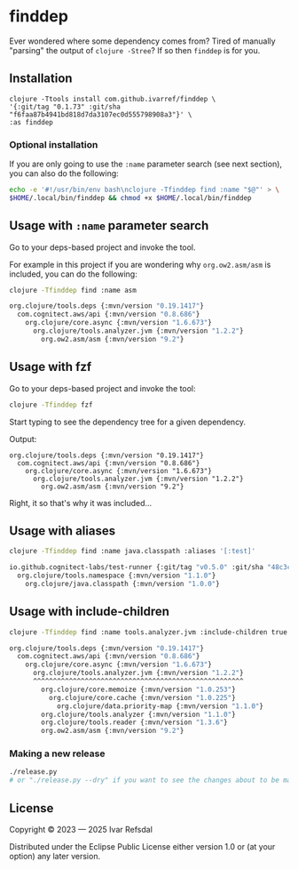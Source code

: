 # finddep

Ever wondered where some dependency comes from?
Tired of manually "parsing" the output of `clojure -Stree`?
If so then `finddep` is for you.

## Installation

```
clojure -Ttools install com.github.ivarref/finddep \
'{:git/tag "0.1.73" :git/sha "f6faa87b4941bd818d7da3107ec0d555798908a3"}' \
:as finddep
```

### Optional installation

If you are only going to use the `:name` parameter search (see next section), you can
also do the following:

```bash
echo -e '#!/usr/bin/env bash\nclojure -Tfinddep find :name "$@"' > \
$HOME/.local/bin/finddep && chmod +x $HOME/.local/bin/finddep
```

## Usage with `:name` parameter search

Go to your deps-based project and invoke the tool.

For example in this project if you are wondering why `org.ow2.asm/asm` is included, you can
do the following:

```bash
clojure -Tfinddep find :name asm

org.clojure/tools.deps {:mvn/version "0.19.1417"}
  com.cognitect.aws/api {:mvn/version "0.8.686"}
    org.clojure/core.async {:mvn/version "1.6.673"}
      org.clojure/tools.analyzer.jvm {:mvn/version "1.2.2"}
        org.ow2.asm/asm {:mvn/version "9.2"}
```

## Usage with fzf

Go to your deps-based project and invoke the tool:

```bash
clojure -Tfinddep fzf
```

Start typing to see the dependency tree for a given dependency.

Output:

```
org.clojure/tools.deps {:mvn/version "0.19.1417"}
  com.cognitect.aws/api {:mvn/version "0.8.686"}
    org.clojure/core.async {:mvn/version "1.6.673"}
      org.clojure/tools.analyzer.jvm {:mvn/version "1.2.2"}
        org.ow2.asm/asm {:mvn/version "9.2"}
```

Right, it so that's why it was included...



## Usage with aliases

```bash
clojure -Tfinddep find :name java.classpath :aliases '[:test]'

io.github.cognitect-labs/test-runner {:git/tag "v0.5.0" :git/sha "48c3c67f98362ba1e20526db4eeb6996209c050a"}
  org.clojure/tools.namespace {:mvn/version "1.1.0"}
    org.clojure/java.classpath {:mvn/version "1.0.0"}
```

## Usage with include-children

```bash
clojure -Tfinddep find :name tools.analyzer.jvm :include-children true

org.clojure/tools.deps {:mvn/version "0.19.1417"}
  com.cognitect.aws/api {:mvn/version "0.8.686"}
    org.clojure/core.async {:mvn/version "1.6.673"}
      org.clojure/tools.analyzer.jvm {:mvn/version "1.2.2"}
      ^^^^^^^^^^^^^^^^^^^^^^^^^^^^^^^^^^^^^^^^^^^^^^^^^^^^^
        org.clojure/core.memoize {:mvn/version "1.0.253"}
          org.clojure/core.cache {:mvn/version "1.0.225"}
            org.clojure/data.priority-map {:mvn/version "1.1.0"}
        org.clojure/tools.analyzer {:mvn/version "1.1.0"}
        org.clojure/tools.reader {:mvn/version "1.3.6"}
        org.ow2.asm/asm {:mvn/version "9.2"}
```

### Making a new release

```bash
./release.py
# or "./release.py --dry" if you want to see the changes about to be made
```


## License

Copyright © 2023 — 2025 Ivar Refsdal

Distributed under the Eclipse Public License either version 1.0 or (at
your option) any later version.
